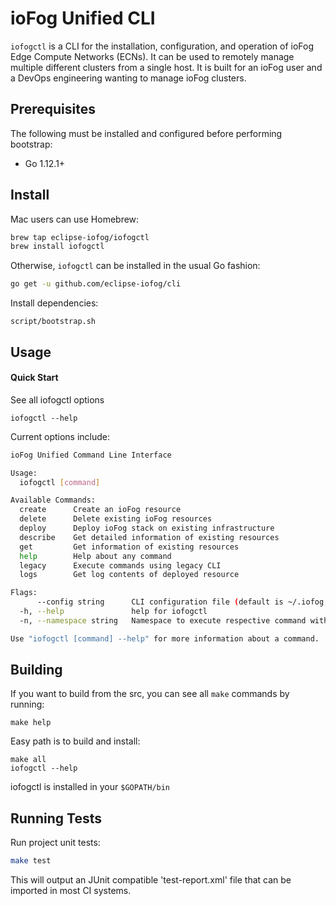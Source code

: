 # ioFog Unified CLI

`iofogctl` is a CLI for the installation, configuration, and operation of ioFog Edge Compute Networks (ECNs).
It can be used to remotely manage multiple different clusters from a single host. It is built for an
ioFog user and a DevOps engineering wanting to manage ioFog clusters.  

## Prerequisites

The following must be installed and configured before performing bootstrap:
* Go 1.12.1+

## Install

Mac users can use Homebrew:

```bash
brew tap eclipse-iofog/iofogctl
brew install iofogctl
```

Otherwise, `iofogctl` can be installed in the usual Go fashion:

```bash
go get -u github.com/eclipse-iofog/cli
```

Install dependencies:

```
script/bootstrap.sh
```
## Usage

#### Quick Start

See all iofogctl options

```
iofogctl --help
```

Current options include:

```bash
ioFog Unified Command Line Interface

Usage:
  iofogctl [command]

Available Commands:
  create      Create an ioFog resource
  delete      Delete existing ioFog resources
  deploy      Deploy ioFog stack on existing infrastructure
  describe    Get detailed information of existing resources
  get         Get information of existing resources
  help        Help about any command
  legacy      Execute commands using legacy CLI
  logs        Get log contents of deployed resource

Flags:
      --config string      CLI configuration file (default is ~/.iofog.yaml)
  -h, --help               help for iofogctl
  -n, --namespace string   Namespace to execute respective command within (default "default")

Use "iofogctl [command] --help" for more information about a command.
```

## Building 

If you want to build from the src, you can see all `make` commands by running:
```
make help
```

Easy path is to build and install:
```
make all
iofogctl --help
```

iofogctl is installed in your `$GOPATH/bin`

## Running Tests

Run project unit tests:

```bash
make test
```

This will output an JUnit compatible 'test-report.xml' file that can be imported in most CI systems.